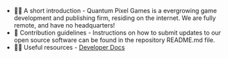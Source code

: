 - 🙋‍♀️ A short introduction - Quantum Pixel Games is a evergrowing game development and publishing firm, residing on the internet. We are fully remote, and have no headquarters!
- 🌈 Contribution guidelines - Instructions on how to submit updates to our open source software can be found in the repository README.md file.
- 👩‍💻 Useful resources - [Developer Docs](https://developer.docs.quantumpixelgames.com)

